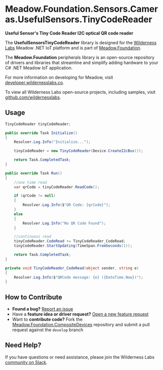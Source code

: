 # Meadow.Foundation.Sensors.Cameras.UsefulSensors.TinyCodeReader

**Useful Sensor's Tiny Code Reader I2C optical QR code reader**

The **UsefulSensorsTinyCodeReader** library is designed for the [Wilderness Labs](www.wildernesslabs.co) Meadow .NET IoT platform and is part of [Meadow.Foundation](https://developer.wildernesslabs.co/Meadow/Meadow.Foundation/).

The **Meadow.Foundation** peripherals library is an open-source repository of drivers and libraries that streamline and simplify adding hardware to your C# .NET Meadow IoT application.

For more information on developing for Meadow, visit [developer.wildernesslabs.co](http://developer.wildernesslabs.co/).

To view all Wilderness Labs open-source projects, including samples, visit [github.com/wildernesslabs](https://github.com/wildernesslabs/).

## Usage

```csharp
TinyCodeReader tinyCodeReader;

public override Task Initialize()
{
    Resolver.Log.Info("Initialize...");

    tinyCodeReader = new TinyCodeReader(Device.CreateI2cBus());

    return Task.CompletedTask;
}

public override Task Run()
{
    //one time read 
    var qrCode = tinyCodeReader.ReadCode();

    if (qrCode != null)
    {
        Resolver.Log.Info($"QR Code: {qrCode}");
    }
    else
    {
        Resolver.Log.Info("No QR Code Found");
    }

    //continuous read
    tinyCodeReader.CodeRead += TinyCodeReader_CodeRead;
    tinyCodeReader.StartUpdating(TimeSpan.FromSeconds(1));

    return Task.CompletedTask;
}

private void TinyCodeReader_CodeRead(object sender, string e)
{
    Resolver.Log.Info($"QRCode message: {e} ({DateTime.Now})");
}

```
## How to Contribute

- **Found a bug?** [Report an issue](https://github.com/WildernessLabs/Meadow_Issues/issues)
- Have a **feature idea or driver request?** [Open a new feature request](https://github.com/WildernessLabs/Meadow_Issues/issues)
- Want to **contribute code?** Fork the [Meadow.Foundation.CompositeDevices](https://github.com/WildernessLabs/Meadow.Foundation.CompositeDevices) repository and submit a pull request against the `develop` branch


## Need Help?

If you have questions or need assistance, please join the Wilderness Labs [community on Slack](http://slackinvite.wildernesslabs.co/).
